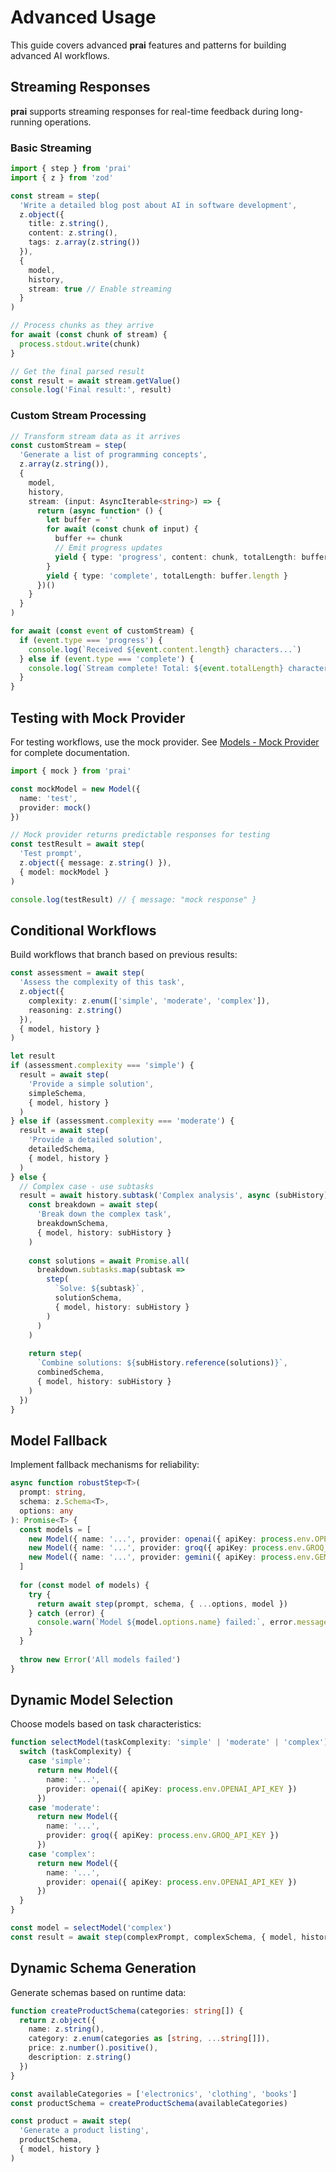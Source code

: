 # Advanced Usage

This guide covers advanced **prai** features and patterns for building advanced AI workflows.

## Streaming Responses

**prai** supports streaming responses for real-time feedback during long-running operations.

### Basic Streaming

```typescript
import { step } from 'prai'
import { z } from 'zod'

const stream = step(
  'Write a detailed blog post about AI in software development',
  z.object({
    title: z.string(),
    content: z.string(),
    tags: z.array(z.string())
  }),
  { 
    model, 
    history, 
    stream: true // Enable streaming
  }
)

// Process chunks as they arrive
for await (const chunk of stream) {
  process.stdout.write(chunk)
}

// Get the final parsed result
const result = await stream.getValue()
console.log('Final result:', result)
```

### Custom Stream Processing

```typescript
// Transform stream data as it arrives
const customStream = step(
  'Generate a list of programming concepts',
  z.array(z.string()),
  {
    model,
    history,
    stream: (input: AsyncIterable<string>) => {
      return (async function* () {
        let buffer = ''
        for await (const chunk of input) {
          buffer += chunk
          // Emit progress updates
          yield { type: 'progress', content: chunk, totalLength: buffer.length }
        }
        yield { type: 'complete', totalLength: buffer.length }
      })()
    }
  }
)

for await (const event of customStream) {
  if (event.type === 'progress') {
    console.log(`Received ${event.content.length} characters...`)
  } else if (event.type === 'complete') {
    console.log(`Stream complete! Total: ${event.totalLength} characters`)
  }
}
```

## Testing with Mock Provider

For testing workflows, use the mock provider. See [Models - Mock Provider](../concepts/model.md#mock-provider) for complete documentation.

```typescript
import { mock } from 'prai'

const mockModel = new Model({
  name: 'test',
  provider: mock()
})

// Mock provider returns predictable responses for testing
const testResult = await step(
  'Test prompt',
  z.object({ message: z.string() }),
  { model: mockModel }
)

console.log(testResult) // { message: "mock response" }
```


## Conditional Workflows

Build workflows that branch based on previous results:

```typescript
const assessment = await step(
  'Assess the complexity of this task',
  z.object({
    complexity: z.enum(['simple', 'moderate', 'complex']),
    reasoning: z.string()
  }),
  { model, history }
)

let result
if (assessment.complexity === 'simple') {
  result = await step(
    'Provide a simple solution',
    simpleSchema,
    { model, history }
  )
} else if (assessment.complexity === 'moderate') {
  result = await step(
    'Provide a detailed solution',
    detailedSchema,
    { model, history }
  )
} else {
  // Complex case - use subtasks
  result = await history.subtask('Complex analysis', async (subHistory) => {
    const breakdown = await step(
      'Break down the complex task',
      breakdownSchema,
      { model, history: subHistory }
    )
    
    const solutions = await Promise.all(
      breakdown.subtasks.map(subtask =>
        step(
          `Solve: ${subtask}`,
          solutionSchema,
          { model, history: subHistory }
        )
      )
    )
    
    return step(
      `Combine solutions: ${subHistory.reference(solutions)}`,
      combinedSchema,
      { model, history: subHistory }
    )
  })
}
```


## Model Fallback

Implement fallback mechanisms for reliability:

```typescript
async function robustStep<T>(
  prompt: string,
  schema: z.Schema<T>,
  options: any
): Promise<T> {
  const models = [
    new Model({ name: '...', provider: openai({ apiKey: process.env.OPENAI_API_KEY }) }),
    new Model({ name: '...', provider: groq({ apiKey: process.env.GROQ_API_KEY }) }),
    new Model({ name: '...', provider: gemini({ apiKey: process.env.GEMINI_API_KEY }) })
  ]
  
  for (const model of models) {
    try {
      return await step(prompt, schema, { ...options, model })
    } catch (error) {
      console.warn(`Model ${model.options.name} failed:`, error.message)
    }
  }
  
  throw new Error('All models failed')
}
```

## Dynamic Model Selection

Choose models based on task characteristics:

```typescript
function selectModel(taskComplexity: 'simple' | 'moderate' | 'complex') {
  switch (taskComplexity) {
    case 'simple':
      return new Model({
        name: '...',
        provider: openai({ apiKey: process.env.OPENAI_API_KEY })
      })
    case 'moderate':
      return new Model({
        name: '...',
        provider: groq({ apiKey: process.env.GROQ_API_KEY })
      })
    case 'complex':
      return new Model({
        name: '...',
        provider: openai({ apiKey: process.env.OPENAI_API_KEY })
      })
  }
}

const model = selectModel('complex')
const result = await step(complexPrompt, complexSchema, { model, history })
```



## Dynamic Schema Generation

Generate schemas based on runtime data:

```typescript
function createProductSchema(categories: string[]) {
  return z.object({
    name: z.string(),
    category: z.enum(categories as [string, ...string[]]),
    price: z.number().positive(),
    description: z.string()
  })
}

const availableCategories = ['electronics', 'clothing', 'books']
const productSchema = createProductSchema(availableCategories)

const product = await step(
  'Generate a product listing',
  productSchema,
  { model, history }
)
```

